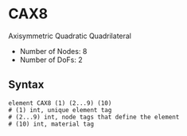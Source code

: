 # CAX8

Axisymmetric Quadratic Quadrilateral

* Number of Nodes: 8
* Number of DoFs: 2

## Syntax

```
element CAX8 (1) (2...9) (10)
# (1) int, unique element tag
# (2...9) int, node tags that define the element
# (10) int, material tag
```
